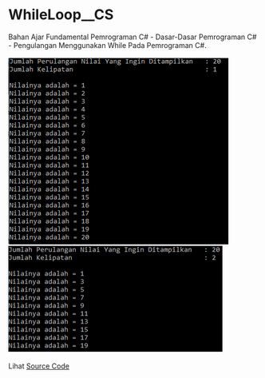 # WhileLoop__CS
Bahan Ajar Fundamental Pemrograman C# - Dasar-Dasar Pemrograman C# - Pengulangan Menggunakan While Pada Pemrograman C#.<br><br>
<img src="https://github.com/RizkyKhapidsyah/WhileLoop__CS/blob/master/results/001.PNG"><br>
<img src="https://github.com/RizkyKhapidsyah/WhileLoop__CS/blob/master/results/002.PNG"><br><br>
Lihat <a href="https://github.com/RizkyKhapidsyah/WhileLoop__CS/blob/master/Program.cs">Source Code</a>
